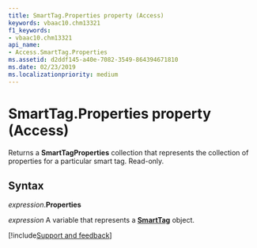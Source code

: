 ```yaml
---
title: SmartTag.Properties property (Access)
keywords: vbaac10.chm13321
f1_keywords:
- vbaac10.chm13321
api_name:
- Access.SmartTag.Properties
ms.assetid: d2ddf145-a40e-7082-3549-864394671810
ms.date: 02/23/2019
ms.localizationpriority: medium
---
```



# SmartTag.Properties property (Access)

Returns a **SmartTagProperties** collection that represents the collection of properties for a particular smart tag. Read-only.


## Syntax

_expression_.**Properties**

_expression_ A variable that represents a **[SmartTag](Access.SmartTag.md)** object.




[!include[Support and feedback](~/includes/feedback-boilerplate.md)]